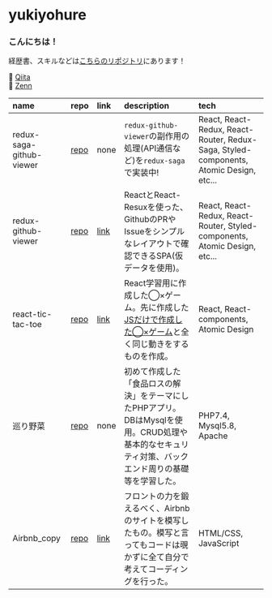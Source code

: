 # yukiyohure
### こんにちは！  
経歴書、スキルなどは[こちらのリポジトリ](https://github.com/yukiyohure/resume)にあります！

<!--:egg:  [Twitter](https://twitter.com/yukiyohure0923)-->
🌱  [Qiita](https://qiita.com/yukiyohure0923)  
🦋 [Zenn](https://zenn.dev/yukiyohure)  

|name|repo|link|description|tech|
|:--|:--|:--|:--|:--|
|redux-saga-github-viewer|[repo](https://github.com/yukiyohure/redux-saga-github-viewer)|none|`redux-github-viewer`の副作用の処理(API通信など)を`redux-saga`で実装中!|React, React-Redux, React-Router, Redux-Saga, Styled-components, Atomic Design, etc...|
|redux-github-viewer|[repo](https://github.com/yukiyohure/redux-github-viewer)|[link](https://yukiyohure.github.io/redux-github-viewer/)|ReactとReact-Resuxを使った、GithubのPRやIssueをシンプルなレイアウトで確認できるSPA(仮データを使用)。|React, React-Redux, React-Router, Styled-components, Atomic Design, etc...|
|react-tic-tac-toe|[repo](https://github.com/yukiyohure/react-tic-tac-toe)|[link](https://yukiyohure.github.io/react-tic-tac-toe/)|React学習用に作成した◯×ゲーム。先に作成した[JSだけで作成した◯×ゲーム](https://github.com/yukiyohure/ws-0300-js-tic-tac-toe)と全く同じ動きをするものを作成。|React, React-components, Atomic Design|
|巡り野菜|[repo](https://github.com/yukiyohure/meguriyasai)|none|初めて作成した「食品ロスの解決」をテーマにしたPHPアプリ。DBはMysqlを使用。CRUD処理や基本的なセキュリティ対策、バックエンド周りの基礎等を学習した。|PHP7.4, Mysql5.8, Apache|
|Airbnb_copy|[repo](https://github.com/yukiyohure/Airbnb_copy)|[link](https://yukiyohure.github.io/Airbnb_copy/)|フロントの力を鍛えるべく、Airbnbのサイトを模写したもの。模写と言ってもコードは覗かずに全て自分で考えてコーディングを行った。|HTML/CSS, JavaScript|
